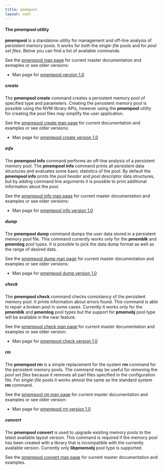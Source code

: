 ```yaml
---
title: pmempool
layout: nvml
---
```


#### The pmempool utility

**pmempool** is a standalone utility for management and off-line analysis
of persistent memory pools. It works for both the *single-file* pools and
for *pool set files*. Below you can find a list of available commands.

See the [pmempool man page](master/pmempool.1.html) for current master documentation
and exmaples or see older versions:

* Man page for [pmempool version 1.0](v1.0/pmempool.1.html)

##### create

The **pmempool create** command creates a persistent memory pool of specified
type and parameters. Creating the persistent memory pool is possible using
the NVM library APIs, however using the **pmempool** utility for creating the
pool files may simplify the user application.

See the [pmempool create man page](master/pmempool-create.1.html) for current documentation 
and examples or see older versions:

* Man page for [pmempool create version 1.0](v1.0/pmempool-create.1.html)

##### info

The **pmempool info** command performs an off-line analysis of a persistent memory
pool. The **pmempool info** command prints all persistent data
structures and evaluates some basic statistics of the pool. By default the
**pmempool info** prints the *pool header* and *pool descriptor* data
structures, but by adding command line arguments it is possible to print
additional information about the pool.

See the [pmempool info man page](master/pmempool-info.1.html) for current master documentation
and examples or see older versions:

* Man page for [pmempool info version 1.0](v1.0/pmempool-info.1.html)

##### dump

The **pmempool dump** command dumps the user data stored in a persistent memory
pool file. This command currently works only for the **pmemblk** and
**pmemlog** pool types. It is possible to pick the data dump format as well as
the range of desired data.

See the [pmempool dump man page](master/pmempool-dump.1.html) for current master documentation
and examples or see older versions:

* Man page for [pmempool dump version 1.0](v1.0/pmempool-dump.1.html)

##### check

The **pmempool check** command checks consistency of the persistent memory pool.
It prints information about errors found. This command is able to repair
a broken pool in some cases. Currently it works only for the **pmemblk** and
**pmemlog** pool types but the support for **pmemobj** pool type will be
available in the near feature.

See the [pmempool check man page](master/pmempool-check.1.html) for current master documentation
and examples or see older version:

* Man page for [pmempool check version 1.0](v1.0/pmempool-check.1.html)

##### rm

The **pmempool rm** is a simple replacement for the system **rm** command for
the persistent memory pools. The command may be useful for removing the
*pool set files* because it removes all part files specified in the
configuration file. For *single-file* pools it works almost the same
as the standard system **rm** command.

See the [pmempool rm man page](master/pmempool-rm.1.html) for current master documentation
and examples or see older version:

* Man page for [pmempool rm version 1.0](v1.0/pmempool-rm.1.html)

##### convert

The **pmempool convert** is used to upgrade existing memory pools to the latest
available layout version. This command is required if the memory pool has
been created with a library that is incompatible with the currently
available version. Currently only **libpmemobj** pool type is supported.

See the [pmempool convert man page](master/pmempool-convert.1.html) for current master documentation
and examples. 
